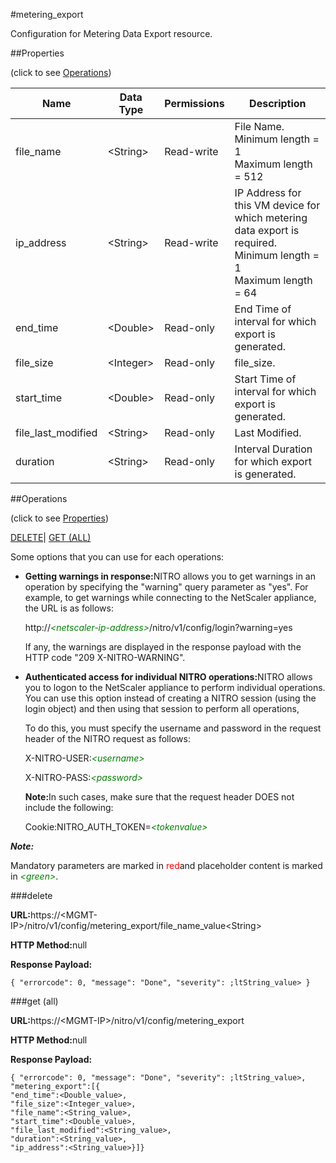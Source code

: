 #metering_export

Configuration for Metering Data Export resource.


##Properties 
<span>(click to see [Operations](#opera))</span>


<table><thead><tr><th>Name</th><th>Data Type</th><th>Permissions</th><th>Description</th></tr></thead><tbody><tr><td>file_name</td><td>&lt;String></td><td>Read-write</td><td>File Name.<br>Minimum length = 1<br>Maximum length = 512</td></tr><tr><td>ip_address</td><td>&lt;String></td><td>Read-write</td><td>IP Address for this VM device for which metering data export is required.<br>Minimum length = 1<br>Maximum length = 64</td></tr><tr><td>end_time</td><td>&lt;Double></td><td>Read-only</td><td>End Time of interval for which export is generated.</td></tr><tr><td>file_size</td><td>&lt;Integer></td><td>Read-only</td><td>file_size.</td></tr><tr><td>start_time</td><td>&lt;Double></td><td>Read-only</td><td>Start Time of interval for which export is generated.</td></tr><tr><td>file_last_modified</td><td>&lt;String></td><td>Read-only</td><td>Last Modified.</td></tr><tr><td>duration</td><td>&lt;String></td><td>Read-only</td><td>Interval Duration for which export is generated.</td></tr></tbody></table>
##Operations 
<span>(click to see [Properties](#prope))</span>


[DELETE](#d)| [GET (ALL)](#get-)


Some options that you can use for each operations:
<ul><li><p><b>Getting warnings in response:</b>NITRO allows you to get warnings in an operation by specifying the "warning" query parameter as "yes". For example, to get warnings while connecting to the NetScaler appliance, the URL is as follows:</p><p>http://<span style="color:green;font-style:italic;">&lt;netscaler-ip-address&gt;</span>/nitro/v1/config/login?warning=yes</p><p>If any, the warnings are displayed in the response payload with the HTTP code "209 X-NITRO-WARNING".</p></li><li><p><b>Authenticated access for individual NITRO operations:</b>NITRO allows you to logon to the NetScaler appliance to perform individual operations. You can use this option instead of creating a NITRO session (using the login object) and then using that session to perform all operations,</p><p>To do this, you must specify the username and password in the request header of the NITRO request as follows:</p><p>X-NITRO-USER:<span style="color:green;font-style:italic;">&lt;username&gt;</span></p><p>X-NITRO-PASS:<span style="color:green;font-style:italic;">&lt;password&gt;</span></p><p><b>Note:</b>In such cases, make sure that the request header DOES not include the following:</p><p>Cookie:NITRO_AUTH_TOKEN=<span style="color:green;font-style:italic;">&lt;tokenvalue&gt;</span></p></li></ul>



***Note:*** 
Mandatory parameters are marked in <span style="color:#FF0000;">red</span>and placeholder content is marked in <span style="color:green;font-style:italic">&lt;green&gt;</span>.

###delete



<b>URL:</b>https://&lt;MGMT-IP&gt;/nitro/v1/config/metering_export/file_name_value&lt;String&gt;
<b>HTTP Method:</b>null
<b>Response Payload: </b>```{ "errorcode": 0, "message": "Done", "severity": ;ltString_value> }```



###get (all)



<b>URL:</b>https://&lt;MGMT-IP&gt;/nitro/v1/config/metering_export
<b>HTTP Method:</b>null
<b>Response Payload: </b>```{ "errorcode": 0, "message": "Done", "severity": ;ltString_value>, "metering_export":[{"end_time":<Double_value>,"file_size":<Integer_value>,"file_name":<String_value>,"start_time":<Double_value>,"file_last_modified":<String_value>,"duration":<String_value>,"ip_address":<String_value>}]}```



